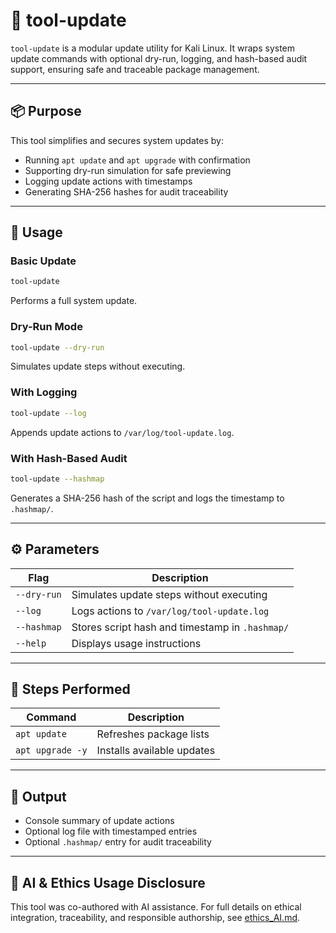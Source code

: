 # 🔄 tool-update

`tool-update` is a modular update utility for Kali Linux. It wraps system update commands with optional dry-run, logging, and hash-based audit support, ensuring safe and traceable package management.

---

## 📦 Purpose

This tool simplifies and secures system updates by:

- Running `apt update` and `apt upgrade` with confirmation
- Supporting dry-run simulation for safe previewing
- Logging update actions with timestamps
- Generating SHA-256 hashes for audit traceability

---

## 🚀 Usage

### Basic Update
```bash
tool-update
```
Performs a full system update.

### Dry-Run Mode
```bash
tool-update --dry-run
```
Simulates update steps without executing.

### With Logging
```bash
tool-update --log
```
Appends update actions to `/var/log/tool-update.log`.

### With Hash-Based Audit
```bash
tool-update --hashmap
```
Generates a SHA-256 hash of the script and logs the timestamp to `.hashmap/`.

---

## ⚙️ Parameters

| Flag         | Description                                      |
|--------------|--------------------------------------------------|
| `--dry-run`  | Simulates update steps without executing         |
| `--log`      | Logs actions to `/var/log/tool-update.log`       |
| `--hashmap`  | Stores script hash and timestamp in `.hashmap/`  |
| `--help`     | Displays usage instructions                      |

---

## 🔧 Steps Performed

| Command             | Description                        |
|---------------------|------------------------------------|
| `apt update`        | Refreshes package lists            |
| `apt upgrade -y`    | Installs available updates         |

---

## 📁 Output

- Console summary of update actions
- Optional log file with timestamped entries
- Optional `.hashmap/` entry for audit traceability

---

## 🤖 AI & Ethics Usage Disclosure

This tool was co-authored with AI assistance. For full details on ethical integration, traceability, and responsible authorship, see [ethics_AI.md](https://github.com/Mark-a-Hamilton/Mark-a-Hamilton.github.io/blob/main/ethics_AI.md).

